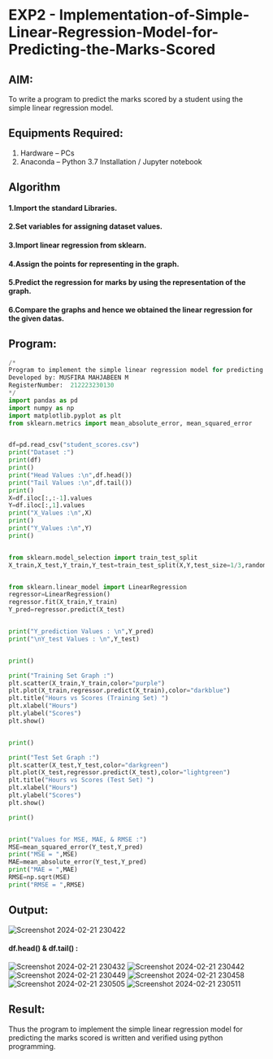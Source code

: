 # EXP2 - Implementation-of-Simple-Linear-Regression-Model-for-Predicting-the-Marks-Scored

## AIM:
To write a program to predict the marks scored by a student using the simple linear regression model.

## Equipments Required:
1. Hardware – PCs
2. Anaconda – Python 3.7 Installation / Jupyter notebook

## Algorithm
#### 1.Import the standard Libraries. 
#### 2.Set variables for assigning dataset values. 
#### 3.Import linear regression from sklearn. 
#### 4.Assign the points for representing in the graph. 
#### 5.Predict the regression for marks by using the representation of the graph. 
#### 6.Compare the graphs and hence we obtained the linear regression for the given datas.

## Program:
```python
/*
Program to implement the simple linear regression model for predicting the marks scored.
Developed by: MUSFIRA MAHJABEEN M
RegisterNumber:  212223230130
*/
import pandas as pd
import numpy as np
import matplotlib.pyplot as plt
from sklearn.metrics import mean_absolute_error, mean_squared_error


df=pd.read_csv("student_scores.csv")
print("Dataset :")
print(df)
print()
print("Head Values :\n",df.head())
print("Tail Values :\n",df.tail())
print()
X=df.iloc[:,:-1].values
Y=df.iloc[:,1].values
print("X_Values :\n",X)
print()
print("Y_Values :\n",Y)
print()


from sklearn.model_selection import train_test_split
X_train,X_test,Y_train,Y_test=train_test_split(X,Y,test_size=1/3,random_state=0)


from sklearn.linear_model import LinearRegression
regressor=LinearRegression()
regressor.fit(X_train,Y_train)
Y_pred=regressor.predict(X_test)


print("Y_prediction Values : \n",Y_pred)
print("\nY_test Values : \n",Y_test)


print()

print("Training Set Graph :")
plt.scatter(X_train,Y_train,color="purple")
plt.plot(X_train,regressor.predict(X_train),color="darkblue")
plt.title("Hours vs Scores (Training Set) ")
plt.xlabel("Hours")
plt.ylabel("Scores")
plt.show()


print()

print("Test Set Graph :")
plt.scatter(X_test,Y_test,color="darkgreen")
plt.plot(X_test,regressor.predict(X_test),color="lightgreen")
plt.title("Hours vs Scores (Test Set) ")
plt.xlabel("Hours")
plt.ylabel("Scores")
plt.show()

print()


print("Values for MSE, MAE, & RMSE :")
MSE=mean_squared_error(Y_test,Y_pred)
print("MSE = ",MSE)
MAE=mean_absolute_error(Y_test,Y_pred)
print("MAE = ",MAE)
RMSE=np.sqrt(MSE)
print("RMSE = ",RMSE)
```

## Output:
![Screenshot 2024-02-21 230422](https://github.com/MOHAMEDAHSAN/Implementation-of-Simple-Linear-Regression-Model-for-Predicting-the-Marks-Scored/assets/139331378/c1c8a803-9293-4d66-9d37-ac29bea29249)
#### df.head() & df.tail() :
![Screenshot 2024-02-21 230432](https://github.com/MOHAMEDAHSAN/Implementation-of-Simple-Linear-Regression-Model-for-Predicting-the-Marks-Scored/assets/139331378/c4ffc740-ee23-4328-b2c4-1fffaba0ee38)
![Screenshot 2024-02-21 230442](https://github.com/MOHAMEDAHSAN/Implementation-of-Simple-Linear-Regression-Model-for-Predicting-the-Marks-Scored/assets/139331378/feddc9e1-1b4d-4d9f-8ac5-9d65856ef656)
![Screenshot 2024-02-21 230449](https://github.com/MOHAMEDAHSAN/Implementation-of-Simple-Linear-Regression-Model-for-Predicting-the-Marks-Scored/assets/139331378/f8e03823-6767-41df-9662-da0bb429abc8)
![Screenshot 2024-02-21 230458](https://github.com/MOHAMEDAHSAN/Implementation-of-Simple-Linear-Regression-Model-for-Predicting-the-Marks-Scored/assets/139331378/38c5ba65-cd06-449c-b737-83617acc2c5b)
![Screenshot 2024-02-21 230505](https://github.com/MOHAMEDAHSAN/Implementation-of-Simple-Linear-Regression-Model-for-Predicting-the-Marks-Scored/assets/139331378/cca18e3b-b700-4a1f-a184-92c2b3cb4d3f)
![Screenshot 2024-02-21 230511](https://github.com/MOHAMEDAHSAN/Implementation-of-Simple-Linear-Regression-Model-for-Predicting-the-Marks-Scored/assets/139331378/f2c4adbc-c098-42ac-91da-a37b70d161cf)



## Result:
Thus the program to implement the simple linear regression model for predicting the marks scored is written and verified using python programming.
